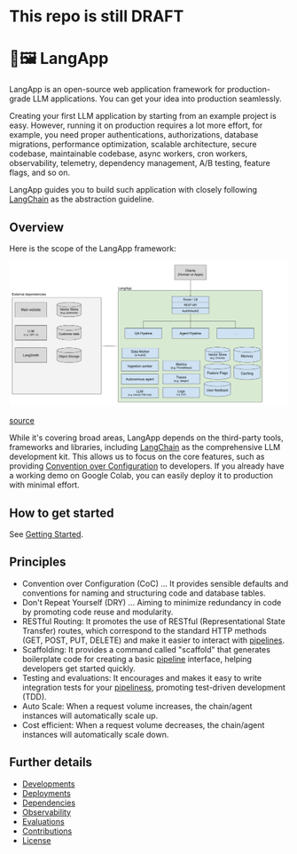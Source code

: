 # This repo is still DRAFT

# 🦜️🖼️ LangApp

LangApp is an open-source web application framework for production-grade LLM applications.
You can get your idea into production seamlessly.

Creating your first LLM application by starting from an example project is easy.
However, running it on production requires a lot more effort,
for example, you need proper authentications, authorizations, database migrations,
performance optimization, scalable architecture, secure codebase,
maintainable codebase, async workers, cron workers, observability, telemetry,
dependency management, A/B testing, feature flags, and so on.

LangApp guides you to build such application with closely following [LangChain](https://github.com/langchain-ai/langchain) as the abstraction guideline.

## Overview

Here is the scope of the LangApp framework:

![langapp](docs/img/LangApp.png)

[source](https://docs.google.com/drawings/d/1ushZBAtNDY6EvABnaeKfAA0WWrCmXl_qMfTjGusjS3k/edit?usp=sharing)

While it's covering broad areas, LangApp depends on the third-party tools, frameworks and libraries,
including [LangChain](https://github.com/langchain-ai/langchain) as the comprehensive LLM development kit.
This allows us to focus on the core features, such as providing [Convention over Configuration](https://en.wikipedia.org/wiki/Convention_over_configuration) to developers.
If you already have a working demo on Google Colab, you can easily deploy it to production with minimal effort.

## How to get started

See [Getting Started](docs/getting_started.md).

## Principles

- Convention over Configuration (CoC) ... It provides sensible defaults and conventions for naming and structuring code and database tables.
- Don't Repeat Yourself (DRY) ... Aiming to minimize redundancy in code by promoting code reuse and modularity.
- RESTful Routing: It promotes the use of RESTful (Representational State Transfer) routes, which correspond to the standard HTTP methods (GET, POST, PUT, DELETE) and make it easier to interact with [pipelines](docs/pipelines.md).
- Scaffolding: It provides a command called "scaffold" that generates boilerplate code for creating a basic [pipeline](docs/pipelines.md) interface, helping developers get started quickly.
- Testing and evaluations: It encourages and makes it easy to write integration tests for your [pipeliness](docs/pipelines.md), promoting test-driven development (TDD).
- Auto Scale: When a request volume increases, the chain/agent instances will automatically scale up.
- Cost efficient: When a request volume decreases, the chain/agent instances will automatically scale down.

## Further details

- [Developments](docs/developments.md)
- [Deployments](docs/deployments.md)
- [Dependencies](docs/dependencies.md)
- [Observability](docs/observability.md)
- [Evaluations](docs/evaluations.md)
- [Contributions](docs/contributing.md)
- [License](LICENSE)
